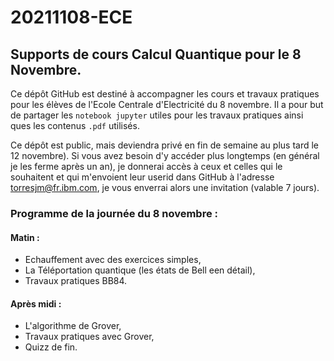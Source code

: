 # 20211108-ECE

## Supports de cours Calcul Quantique pour le 8 Novembre.

Ce dépôt GitHub est destiné à accompagner les cours et travaux pratiques pour les élèves de l'Ecole Centrale d'Electricité du 8 novembre. 
Il a pour but de partager les `notebook jupyter` utiles pour les travaux pratiques ainsi ques les contenus `.pdf` utilisés. 

Ce dépôt est public, mais deviendra privé en fin de semaine au plus tard le 12 novembre). Si vous avez besoin d'y accéder plus longtemps (en général je les ferme après un an), je donnerai accès à ceux et celles qui le souhaitent et qui m'envoient leur userid dans GitHub à l'adresse torresjm@fr.ibm.com, je vous enverrai alors une invitation (valable 7 jours).

### Programme de la journée du 8 novembre : 

#### Matin : 

- Echauffement avec des exercices simples,
- La Téléportation quantique (les états de Bell een détail),
- Travaux pratiques BB84.

#### Après midi : 

- L'algorithme de Grover,
- Travaux pratiques avec Grover, 
- Quizz de fin.

